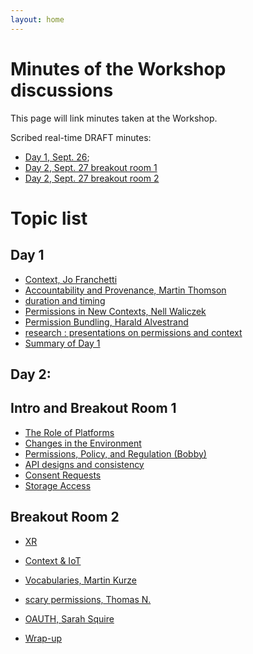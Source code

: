 ```yaml
---
layout: home
---
```


# Minutes of the Workshop discussions

This page will link minutes taken at the Workshop.

Scribed real-time DRAFT minutes: 
* [Day 1, Sept. 26](https://www.w3.org/2018/09/26-permissions-minutes.html); 
* [Day 2, Sept. 27 breakout room 1](https://www.w3.org/2018/09/27-permissions-minutes.html)
* [Day 2, Sept. 27 breakout room 2](https://www.w3.org/2018/09/27-permissions2-minutes.html)



# Topic list

## Day 1
* [Context, Jo Franchetti](https://www.w3.org/2018/09/26-permissions-minutes.html#item01) 
* [Accountability and Provenance, Martin Thomson](https://www.w3.org/2018/09/26-permissions-minutes.html#item02) 
* [duration and timing](https://www.w3.org/2018/09/26-permissions-minutes.html#item03) 
* [Permissions in New Contexts, Nell Waliczek](https://www.w3.org/2018/09/26-permissions-minutes.html#item04) 
* [Permission Bundling, Harald Alvestrand](https://www.w3.org/2018/09/26-permissions-minutes.html#item05) 
* [research : presentations on permissions and context](https://www.w3.org/2018/09/26-permissions-minutes.html#item06) 
* [Summary of Day 1](https://www.w3.org/2018/09/26-permissions-minutes.html#item07)

## Day 2:

## Intro and Breakout Room 1 

* [The Role of Platforms](https://www.w3.org/2018/09/27-permissions-minutes.html#item01) 
* [Changes in the Environment](https://www.w3.org/2018/09/27-permissions-minutes.html#item02) 
* [Permissions, Policy, and Regulation (Bobby)](https://www.w3.org/2018/09/27-permissions-minutes.html#item03) 
* [API designs and consistency](https://www.w3.org/2018/09/27-permissions-minutes.html#item04) 
* [Consent Requests](https://www.w3.org/2018/09/27-permissions-minutes.html#item05) 
* [Storage Access](https://www.w3.org/2018/09/27-permissions-minutes.html#item06) 

## Breakout Room 2 

* [XR](https://www.w3.org/2018/09/27-permissions2-minutes.html#item01) 
* [Context & IoT](https://www.w3.org/2018/09/27-permissions2-minutes.html#item02) 
* [Vocabularies, Martin Kurze](https://www.w3.org/2018/09/27-permissions2-minutes.html#item03) 
* [scary permissions, Thomas N.](https://www.w3.org/2018/09/27-permissions2-minutes.html#item04) 
* [OAUTH, Sarah Squire](https://www.w3.org/2018/09/27-permissions2-minutes.html#item05)

* [Wrap-up](https://www.w3.org/2018/09/27-permissions-minutes.html#item07)
